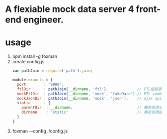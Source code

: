 # A flexiable mock data server 4 front-end engineer. 

# usage

1. npm install -g foxman
2. create config.js
	```javascript 
	var pathJoin = require('path').join;

	module.exports = {
	  port        : '9999',
	  ftlDir      : pathJoin(__dirname, 'ftl'),             // FTL根目录
	  mockFtlDir  : pathJoin(__dirname, 'mock', 'fakeData'),// FTL combine data 根目录
	  mockJsonDir : pathJoin(__dirname, 'mock', 'json'),    // ajax api 目录
	  static      : {
	    parentDir  : __dirname,                             // 静态资源父级目录
	    dirname    : 'static'                               // 静态资源目录名
	  }
	}
	```
3. foxman --config ./config.js